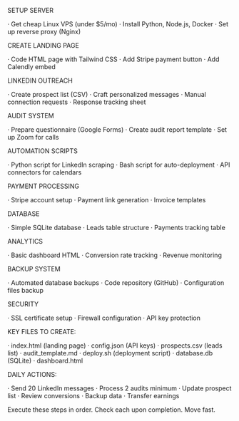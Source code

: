 SETUP SERVER

· Get cheap Linux VPS (under $5/mo)
· Install Python, Node.js, Docker
· Set up reverse proxy (Nginx)

CREATE LANDING PAGE

· Code HTML page with Tailwind CSS
· Add Stripe payment button
· Add Calendly embed

LINKEDIN OUTREACH

· Create prospect list (CSV)
· Craft personalized messages
· Manual connection requests
· Response tracking sheet

AUDIT SYSTEM

· Prepare questionnaire (Google Forms)
· Create audit report template
· Set up Zoom for calls

AUTOMATION SCRIPTS

· Python script for LinkedIn scraping
· Bash script for auto-deployment
· API connectors for calendars

PAYMENT PROCESSING

· Stripe account setup
· Payment link generation
· Invoice templates

DATABASE

· Simple SQLite database
· Leads table structure
· Payments tracking table

ANALYTICS

· Basic dashboard HTML
· Conversion rate tracking
· Revenue monitoring

BACKUP SYSTEM

· Automated database backups
· Code repository (GitHub)
· Configuration files backup

SECURITY

· SSL certificate setup
· Firewall configuration
· API key protection

KEY FILES TO CREATE:

· index.html (landing page)
· config.json (API keys)
· prospects.csv (leads list)
· audit_template.md
· deploy.sh (deployment script)
· database.db (SQLite)
· dashboard.html

DAILY ACTIONS:

· Send 20 LinkedIn messages
· Process 2 audits minimum
· Update prospect list
· Review conversions
· Backup data
· Transfer earnings

Execute these steps in order. Check each upon completion. Move fast.